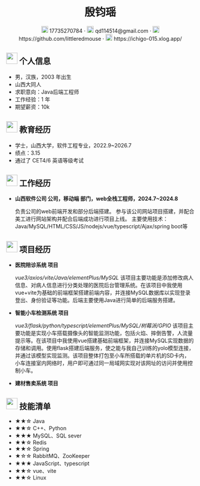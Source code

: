  <center>
     <h1>殷钧瑶</h1>
     <div>
         <span>
             <img src="assets/phone-solid.svg" width="18px">
             17735270784
         </span>
         ·
         <span>
             <img src="assets/envelope-solid.svg" width="18px">
             qd114514@gmail.com
         </span>
         ·
         <span>
             <img src="assets/github-brands.svg" width="18px">
             https://github.com/littleredmouse
         </span>
         ·
         <span>
             <img src="assets/rss-solid.svg" width="18px">
             https://ichigo-015.xlog.app/
         </span>
     </div>
 </center>

 ## <img src="assets/info-circle-solid.svg" width="30px"> 个人信息 

 - 男，汉族，2003 年出生
 - 山西大同人
 - 求职意向：Java后端工程师
 - 工作经验：1 年
 - 期望薪资：10k

## <img src="assets/graduation-cap-solid.svg" width="30px"> 教育经历

- 学士，山西大学，软件工程专业，2022.9~2026.7
- 绩点：3.15
- 通过了 CET4/6 英语等级考试

## <img src="assets/briefcase-solid.svg" width="30px"> 工作经历

- **山西软件公司 公司，移动端 部门，web全栈工程师，2024.7~2024.8**

   负责公司的web前端开发和部分后端搭建。
   参与该公司网站项目搭建，并配合美工进行网站架构并配合后端成功进行项目上线。
   主要使用技术：Java/MySQL/HTML/CSS/JS/nodejs/vue/typescript/Ajax/spring boot等

## <img src="assets/project-diagram-solid.svg" width="30px"> 项目经历

- **医院陪诊系统 项目**

  *vue3/axios/vite/Java/elementPlus/MySQL*
  该项目主要功能是添加修改病人信息、对病人信息进行分类处理的医院后台管理系统。在该项目中我使用vue+vite为基础的前端框架搭建前端内容，并连接MySQL数据库以实现登录登出、身份验证等功能。后端主要使用Java进行简单的后端服务搭建。

- **智能小车检测系统 项目**

    *vue3/flask/python/typescript/elementPlus/MySQL/树莓派/GPIO*
  该项目主要功能是实现小车搭载摄像头的智能监测功能，包括火焰、摔倒告警，人流量提示等。在该项目中我使用vue搭建基础前端框架，并连接MySQL实现数据的存储和调用。使用flask搭建后端服务，使之能与我自己训练的yolo模型连接，并通过该模型实现监测。该项目整体打包至小车所搭载的单片机的SD卡内，小车连接室内网络时，用户即可通过同一局域网实现对该网址的访问并使用控制小车。

- **建材售卖系统 项目**

## <img src="assets/tools-solid.svg" width="30px"> 技能清单

- ★★☆ Java
- ★★☆ C++、Python
- ★★★ MySQL、SQL sever
- ★★☆ Redis
- ★★☆ Spring
- ★☆☆ RabbitMQ、ZooKeeper
- ★★★ JavaScript、typescript
- ★★☆ vue、vite
- ★★☆ Linux
